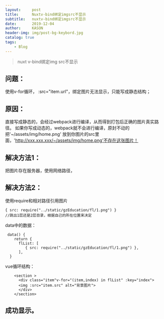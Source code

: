 ```yaml
---
layout:     post
title:      Nuxtv-bind绑定imgsrc不显示
subtitle:   nuxtv-bind绑定imgsrc不显示
date:       2019-12-04
author:     KASON
header-img: img/post-bg-keybord.jpg
catalog: true
tags:
    - Blog
---
```


>nuxt v-bind绑定img src不显示

## 问题：
使用v-for循环， :src="item.url"，绑定图片无法显示，只能写成静态结构；

## 原因：
直接写成静态的，会经过webpack进行编译，从而得到打包后正确的图片真实路径。
如果你写成动态的，webpack就不会进行编译，原封不动的把'~/assets/img/home.png' 放到你图片的src里面，'http://xxx.xxx.xxx/~/assets/img/home.png'不存在这张图片！

## 解决方法1：
把图片存在服务器，使用网络路径，

## 解决方法2：
使用require和相对路径引用图片
```
{ src: require("../static/gzEducation/fl/1.png") }
//跳出1层还是2层目录，根据自己的所在位置来决定
```
data中的数据：
```
 data() {
    return {
      flList: [
         { src: require("../static/gzEducation/fl/1.png") },
      ],
  }
```

vue循环结构：
```
    <section >
      <div class="item"v-for="(item,index) in flList" :key="index">
      <img :src="item.src" alt="背景图片">
      </div>
    </section>
```

## 成功显示。